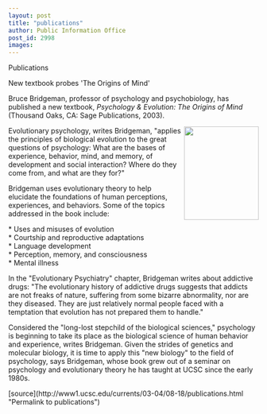 ```yaml
---
layout: post
title: "publications"
author: Public Information Office
post_id: 2998
images:
---
```


<p class="pagehead">
  Publications
</p>
<p class="sectionhead">
  <a name="norries" id="norries"></a>New textbook probes 'The Origins of Mind'
</p>
<p>
  Bruce Bridgeman, professor of psychology and psychobiology, has published a new textbook, <i>Psychology &amp; Evolution: The Origins of Mind</i> (Thousand Oaks, CA: Sage Publications, 2003).<br>
</p>
<p>
  <img align="right" height="188" src="../art/origins.03-08-18.150.jpg" width="150" alt="">Evolutionary psychology, writes Bridgeman, "applies the principles of biological evolution to the great questions of psychology: What are the bases of experience, behavior, mind, and memory, of development and social interaction? Where do they come from, and what are they for?"<br>
</p>
<p>
  Bridgeman uses evolutionary theory to help elucidate the foundations of human perceptions, experiences, and behaviors. Some of the topics addressed in the book include:<br>
</p>
<p>
  * Uses and misuses of evolution<br>
  * Courtship and reproductive adaptations<br>
  * Language development<br>
  * Perception, memory, and consciousness<br>
  * Mental illness<br>
</p>
<p>
  In the "Evolutionary Psychiatry" chapter, Bridgeman writes about addictive drugs: "The evolutionary history of addictive drugs suggests that addicts are not freaks of nature, suffering from some bizarre abnormality, nor are they diseased. They are just relatively normal people faced with a temptation that evolution has not prepared them to handle."<br>
</p>
<p>
  Considered the "long-lost stepchild of the biological sciences," psychology is beginning to take its place as the biological science of human behavior and experience, writes Bridgeman. Given the strides of genetics and molecular biology, it is time to apply this "new biology" to the field of psychology, says Bridgeman, whose book grew out of a seminar on psychology and evolutionary theory he has taught at UCSC since the early 1980s.<br>
</p>
<p>

</p>
<p>

</p>
[source](http://www1.ucsc.edu/currents/03-04/08-18/publications.html "Permalink to publications")
